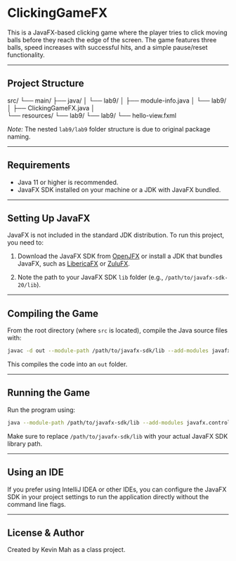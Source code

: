# ClickingGameFX

This is a JavaFX-based clicking game where the player tries to click moving balls before they reach the edge of the screen. The game features three balls, speed increases with successful hits, and a simple pause/reset functionality.

---

## Project Structure

src/
 └── main/
      ├── java/
      │    └── lab9/
      │         ├── module-info.java
      │         └── lab9/
      │              ├── ClickingGameFX.java
      │              
      └── resources/
           └── lab9/
                └── lab9/
                     └── hello-view.fxml

*Note:* The nested `lab9/lab9` folder structure is due to original package naming.

---

## Requirements

- Java 11 or higher is recommended.
- JavaFX SDK installed on your machine or a JDK with JavaFX bundled.

---

## Setting Up JavaFX

JavaFX is not included in the standard JDK distribution. To run this project, you need to:

1. Download the JavaFX SDK from [OpenJFX](https://openjfx.io/) or install a JDK that bundles JavaFX, such as [LibericaFX](https://bell-sw.com/pages/downloads/#/javafx) or [ZuluFX](https://www.azul.com/downloads/?package=jdk-fx).

2. Note the path to your JavaFX SDK `lib` folder (e.g., `/path/to/javafx-sdk-20/lib`).

---

## Compiling the Game

From the root directory (where `src` is located), compile the Java source files with:

```bash
javac -d out --module-path /path/to/javafx-sdk/lib --add-modules javafx.controls src/main/java/lab9/lab9/*.java
```


This compiles the code into an `out` folder.

---

## Running the Game

Run the program using:

```bash
java --module-path /path/to/javafx-sdk/lib --add-modules javafx.controls -cp out lab9.lab9.ClickingGameFX
```

Make sure to replace `/path/to/javafx-sdk/lib` with your actual JavaFX SDK library path.

---

## Using an IDE

If you prefer using IntelliJ IDEA or other IDEs, you can configure the JavaFX SDK in your project settings to run the application directly without the command line flags.

---

## License & Author

Created by Kevin Mah as a class project.

